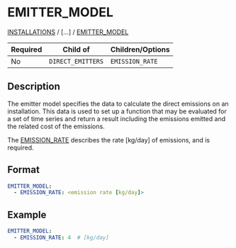 # EMITTER_MODEL

[INSTALLATIONS](/about/references/keywords/INSTALLATIONS.md) /
[...] /
[EMITTER_MODEL](/about/references/keywords/EMITTER_MODEL.md)

| Required   | Child of                  | Children/Options  |
|------------|---------------------------|-------------------|
| No         | `DIRECT_EMITTERS`         | `EMISSION_RATE`   |

## Description
The emitter model specifies the data to calculate the direct emissions on an installation. This data is used to set up
a function that may be evaluated for a set of time series and return a result including the emissions emitted and
the related cost of the emissions.

The [EMISSION_RATE](/about/references/keywords/EMISSION_RATE.md) describes the rate [kg/day] of emissions, and is required.

## Format
~~~~~~~~yaml
EMITTER_MODEL:
  - EMISSION_RATE: <emission rate [kg/day]>
~~~~~~~~

## Example
~~~~~~~~yaml
EMITTER_MODEL:
  - EMISSION_RATE: 4  # [kg/day]
~~~~~~~~

